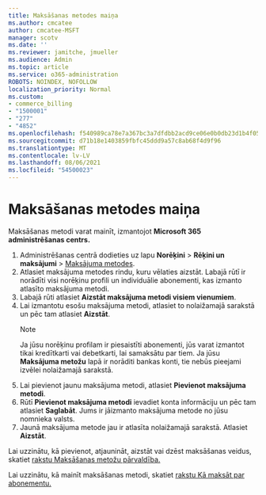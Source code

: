 ```yaml
---
title: Maksāšanas metodes maiņa
ms.author: cmcatee
author: cmcatee-MSFT
manager: scotv
ms.date: ''
ms.reviewer: jamitche, jmueller
ms.audience: Admin
ms.topic: article
ms.service: o365-administration
ROBOTS: NOINDEX, NOFOLLOW
localization_priority: Normal
ms.custom:
- commerce_billing
- "1500001"
- "277"
- "4852"
ms.openlocfilehash: f540989ca78e7a367bc3a7dfdbb2acd9ce06e0b0db23d1b4f05835ae0061c113
ms.sourcegitcommit: d71b18e1403859fbfc45ddd9a57c8ab68f4d9f96
ms.translationtype: MT
ms.contentlocale: lv-LV
ms.lasthandoff: 08/06/2021
ms.locfileid: "54500023"
---
```

# <a name="change-payment-method"></a>Maksāšanas metodes maiņa

Maksāšanas metodi varat mainīt, izmantojot **Microsoft 365 administrēšanas centrs.**
  
1. Administrēšanas centrā dodieties uz lapu **Norēķini** > **Rēķini un maksājumi** > [Maksājuma metodes](https://go.microsoft.com/fwlink/p/?linkid=2018806).
2. Atlasiet maksājuma metodes rindu, kuru vēlaties aizstāt. Labajā rūtī ir norādīti visi norēķinu profili un individuālie abonementi, kas izmanto atlasīto maksājuma metodi.
3. Labajā rūti atlasiet **Aizstāt maksājuma metodi visiem vienumiem**.
4. Lai izmantotu esošu maksājuma metodi, atlasiet to nolaižamajā sarakstā un pēc tam atlasiet **Aizstāt**.
    > [!NOTE]
    > Ja jūsu norēķinu profilam ir piesaistīti abonementi, jūs varat izmantot tikai kredītkarti vai debetkarti, lai samaksātu par tiem. Ja jūsu **Maksājuma metožu** lapā ir norāditi bankas konti, tie nebūs pieejami izvēlei nolaižamajā sarakstā.
5. Lai pievienot jaunu maksājuma metodi, atlasiet **Pievienot maksājuma metodi**.
6. Rūtī **Pievienot maksājuma metodi** ievadiet konta informāciju un pēc tam atlasiet **Saglabāt**. Jums ir jāizmanto maksājuma metode no jūsu nomnieka valsts.
7. Jaunā maksājuma metode jau ir atlasīta nolaižamajā sarakstā. Atlasiet **Aizstāt**.

Lai uzzinātu, kā pievienot, atjaunināt, aizstāt vai dzēst maksāšanas veidus, skatiet [rakstu Maksāšanas metožu pārvaldība.](/microsoft-365/commerce/billing-and-payments/manage-payment-methods)

Lai uzzinātu, kā mainīt maksāšanas metodi, skatiet [rakstu Kā maksāt par abonementu.](/microsoft-365/commerce/billing-and-payments/pay-for-your-subscription)